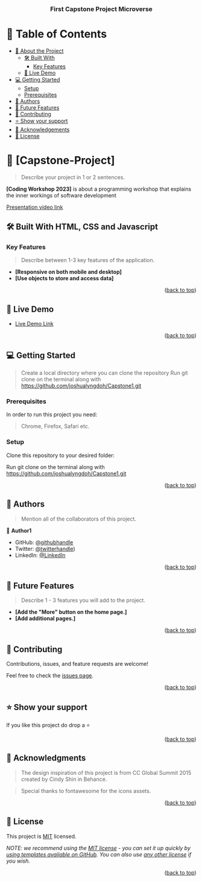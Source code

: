 <a name="readme-top"></a>

<div align="center">
  
  <h3><b>First Capstone Project Microverse</b></h3>

</div>

# 📗 Table of Contents

- [📖 About the Project](#about-project)
  - [🛠 Built With](#built-with)
    - [Key Features](#key-features)
  - [🚀 Live Demo](#live-demo)
- [💻 Getting Started](#getting-started)
  - [Setup](#setup)
  - [Prerequisites](#prerequisites)
- [👥 Authors](#authors)
- [🔭 Future Features](#future-features)
- [🤝 Contributing](#contributing)
- [⭐️ Show your support](#support)
- [🙏 Acknowledgements](#acknowledgements)
- [📝 License](#license)

# 📖 [Capstone-Project] <a name=""></a>

> Describe your project in 1 or 2 sentences.

**[Coding Workshop 2023]** is about a programming workshop that explains the inner workings of software development

[Presentation video link](https://www.loom.com/share/054b860e396a4a40a5cda36986790064)

## 🛠 Built With <a name="built-with">HTML, CSS and Javascript</a>


### Key Features <a name="key-features"></a>

> Describe between 1-3 key features of the application.

- **[Responsive on both mobile and desktop]**
- **[Use objects to store and access data]**

<p align="right">(<a href="#readme-top">back to top</a>)</p>

<!-- LIVE DEMO -->

## 🚀 Live Demo <a name="Coding Workshop 2023"></a>

- [Live Demo Link](https://joshualyngdoh.github.io/Capstone1/)

<p align="right">(<a href="#readme-top">back to top</a>)</p>

<!-- GETTING STARTED -->

## 💻 Getting Started <a name="getting-started"></a>

> Create a local directory where you can clone the repository
>Run git clone on the terminal along with https://github.com/joshualyngdoh/Capstone1.git

### Prerequisites

In order to run this project you need:

>Chrome, Firefox, Safari etc.

### Setup

Clone this repository to your desired folder:

Run git clone on the terminal along with https://github.com/joshualyngdoh/Capstone1.git

<p align="right">(<a href="#readme-top">back to top</a>)</p>

<!-- AUTHORS -->

## 👥 Authors <a name="Joshua Daryll Lyngdoh"></a>

> Mention all of the collaborators of this project.

👤 **Author1**

- GitHub: [@githubhandle](https://github.com/joshualyngdoh)
- Twitter: [@twitterhandle](https://twitter.com/twitterhandle))
- LinkedIn: [@LinkedIn](https://www.linkedin.com/in/joshua-lyngdoh-11ba7021a)


<p align="right">(<a href="#readme-top">back to top</a>)</p>

<!-- FUTURE FEATURES -->

## 🔭 Future Features <a name="future-features"></a>

> Describe 1 - 3 features you will add to the project.

- **[Add the "More" button on the home page.]**
- **[Add additional pages.]**

<p align="right">(<a href="#readme-top">back to top</a>)</p>

<!-- CONTRIBUTING -->

## 🤝 Contributing <a name="contributing"></a>

Contributions, issues, and feature requests are welcome!

Feel free to check the [issues page](../../issues/).

<p align="right">(<a href="#readme-top">back to top</a>)</p>

<!-- SUPPORT -->

## ⭐️ Show your support <a name="support"></a>

If you like this project do drop a ⭐️

<p align="right">(<a href="#readme-top">back to top</a>)</p>

<!-- ACKNOWLEDGEMENTS -->

## 🙏 Acknowledgments <a name="acknowledgements"></a>

> The design inspiration of this project is from CC Global Summit 2015 created by Cindy Shin in Behance.

> Special thanks to fontawesome for the icons assets.

<p align="right">(<a href="#readme-top">back to top</a>)</p>

<!-- LICENSE -->

## 📝 License <a name="license"></a>

This project is [MIT](./LICENSE) licensed.

_NOTE: we recommend using the [MIT license](https://choosealicense.com/licenses/mit/) - you can set it up quickly by [using templates available on GitHub](https://docs.github.com/en/communities/setting-up-your-project-for-healthy-contributions/adding-a-license-to-a-repository). You can also use [any other license](https://choosealicense.com/licenses/) if you wish._

<p align="right">(<a href="#readme-top">back to top</a>)</p>
